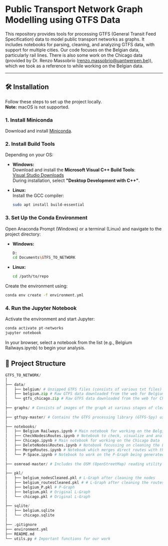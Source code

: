 # Public Transport Network Graph Modelling using GTFS Data

This repository provides tools for processing GTFS (General Transit Feed Specification) data to model public transport networks as graphs. It includes notebooks for parsing, cleaning, and analyzing GTFS data, with support for multiple cities. Our code focuses on the Belgian data, particularly rail lines. There is also some work on the Chicago data (provided by Dr. Renzo Massobrio (renzo.massobrio@uantwerpen.be)), which we took as a reference to while working on the Belgian data.

---

## 🛠 Installation

Follow these steps to set up the project locally.  
**Note:** macOS is not supported.

### 1. Install Miniconda

Download and install [Miniconda](https://docs.conda.io/en/latest/miniconda.html).

### 2. Install Build Tools

Depending on your OS:

- **Windows:**  
  Download and install the **Microsoft Visual C++ Build Tools**:  
  [Visual Studio Downloads](https://visualstudio.microsoft.com/downloads/)  
  During installation, select **"Desktop Development with C++"**.

- **Linux:**  
  Install the GCC compiler:  
  ```bash
  sudo apt install build-essential
  ```
### 3. Set Up the Conda Environment
Open Anaconda Prompt (Windows) or a terminal (Linux) and navigate to the project directory:

- **Windows:**
  ```bash
  D:
  cd Documents\GTFS_TO_NETWORK
  ```
- **Linux:**
  ```bash
  cd /path/to/repo
  ```

Create the environment using:
```bash
conda env create -f environment.yml
```

### 4. Run the Jupyter Notebook
Activate the environment and start Jupyter:
```bash
conda activate pt-networks
jupyter notebook
```
In your browser, select a notebook from the list (e.g., Belgium Railways.ipynb) to begin your analysis.

## 📁 Project Structure
```python
GTFS_TO_NETWORK/
│
├── data/
│   ├── belgium/ # Unzipped GTFS files (consists of various txt files)
│   ├── belgium.zip # Raw GTFS data downloaded from the web for Belgium
│   └── gtfs_chicago.zip # Raw GTFS data downloaded from the web for Chicago
│
├── graphs/ # Consists of images of the graph at various stages of cleaning
│
├── gtfspy-master/ # Contains the GTFS processing library (GTFS-Spy) used for parsing and analyzing transit data.
│
├── notebooks/
│   ├── Belgium Railways.ipynb # Main notebook for working on the Belgian Data
│   ├── CheckNodes&Routes.ipynb # Notebook to check, visualize and analyze the L-Graph
│   ├── Chicago.ipynb # Main notebook for working on the Chicago Data
│   ├── DeleteNodes&Routes.ipynb # Notebook focussing on cleaning the L-Graph by deleting unwanted nodes and routes
│   ├── MergeRoutes.ipynb # Notebook which merges direct routes with the actual path. 
│   └── P-Space.ipynb # Notebook to work on the P-Graph being generated from the cleaned L-Graph
│
├── osmread-master/ # Includes the OSM (OpenStreetMap) reading utility for handling geographic data.
│
├── pkl/
│   ├── belgium_nodesCleaned.pkl # L-Graph after cleaning the nodes
│   ├── belgium_routesCleaned.pkl # # L-Graph after cleaning the routes after the nodes
│   ├── belgium_P.pkl # P-Graph
│   ├── belgium.pkl # Original L-Graph
│   └── chicago.pkl # Original L-Graph
│
├── sqlite/
│   ├── belgium.sqlite 
│   └── chicago.sqlite
│
├── .gitignore
├── environment.yml
├── README.md
└── utils.py # Important functions for our work
```
